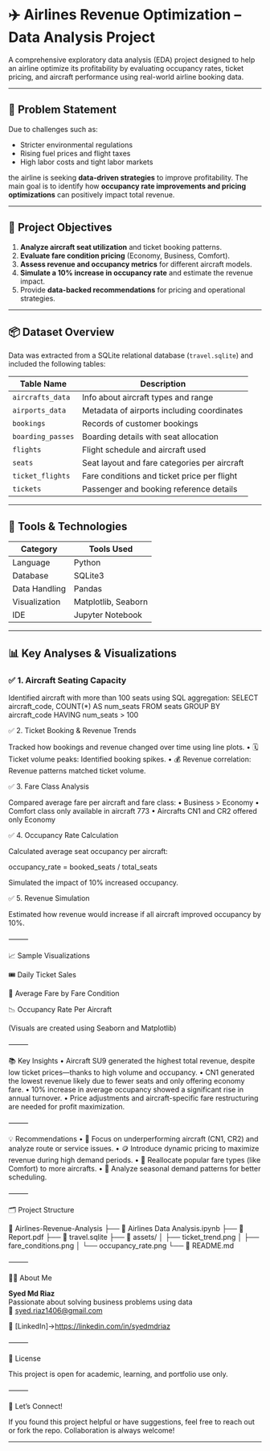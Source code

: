 
# ✈️ Airlines Revenue Optimization – Data Analysis Project

A comprehensive exploratory data analysis (EDA) project designed to help an airline optimize its profitability by evaluating occupancy rates, ticket pricing, and aircraft performance using real-world airline booking data.

---

## 🧠 Problem Statement

Due to challenges such as:
- Stricter environmental regulations
- Rising fuel prices and flight taxes
- High labor costs and tight labor markets

the airline is seeking **data-driven strategies** to improve profitability. The main goal is to identify how **occupancy rate improvements and pricing optimizations** can positively impact total revenue.

---

## 🎯 Project Objectives

1. **Analyze aircraft seat utilization** and ticket booking patterns.
2. **Evaluate fare condition pricing** (Economy, Business, Comfort).
3. **Assess revenue and occupancy metrics** for different aircraft models.
4. **Simulate a 10% increase in occupancy rate** and estimate the revenue impact.
5. Provide **data-backed recommendations** for pricing and operational strategies.

---

## 📦 Dataset Overview

Data was extracted from a SQLite relational database (`travel.sqlite`) and included the following tables:

| Table Name        | Description |
|------------------|-------------|
| `aircrafts_data` | Info about aircraft types and range |
| `airports_data`  | Metadata of airports including coordinates |
| `bookings`       | Records of customer bookings |
| `boarding_passes`| Boarding details with seat allocation |
| `flights`        | Flight schedule and aircraft used |
| `seats`          | Seat layout and fare categories per aircraft |
| `ticket_flights` | Fare conditions and ticket price per flight |
| `tickets`        | Passenger and booking reference details |

---

## 🧪 Tools & Technologies

| Category        | Tools Used |
|----------------|------------|
| Language        | Python |
| Database        | SQLite3 |
| Data Handling   | Pandas |
| Visualization   | Matplotlib, Seaborn |
| IDE             | Jupyter Notebook |

---

## 📊 Key Analyses & Visualizations

### ✅ 1. Aircraft Seating Capacity
Identified aircraft with more than 100 seats using SQL aggregation:
SELECT aircraft_code, COUNT(*) AS num_seats
FROM seats
GROUP BY aircraft_code
HAVING num_seats > 100

✅ 2. Ticket Booking & Revenue Trends

Tracked how bookings and revenue changed over time using line plots.
	•	🗓️ Ticket volume peaks: Identified booking spikes.
	•	💰 Revenue correlation: Revenue patterns matched ticket volume.

✅ 3. Fare Class Analysis

Compared average fare per aircraft and fare class:
	•	Business > Economy
	•	Comfort class only available in aircraft 773
	•	Aircrafts CN1 and CR2 offered only Economy

✅ 4. Occupancy Rate Calculation

Calculated average seat occupancy per aircraft:

occupancy_rate = booked_seats / total_seats

Simulated the impact of 10% increased occupancy.

✅ 5. Revenue Simulation

Estimated how revenue would increase if all aircraft improved occupancy by 10%.

⸻

📈 Sample Visualizations

🎟️ Daily Ticket Sales

🛫 Average Fare by Fare Condition

📉 Occupancy Rate Per Aircraft

(Visuals are created using Seaborn and Matplotlib)

⸻

📚 Key Insights
	•	Aircraft SU9 generated the highest total revenue, despite low ticket prices—thanks to high volume and occupancy.
	•	CN1 generated the lowest revenue likely due to fewer seats and only offering economy fare.
	•	10% increase in average occupancy showed a significant rise in annual turnover.
	•	Price adjustments and aircraft-specific fare restructuring are needed for profit maximization.

⸻

💡 Recommendations
	•	🎯 Focus on underperforming aircraft (CN1, CR2) and analyze route or service issues.
	•	🪙 Introduce dynamic pricing to maximize revenue during high demand periods.
	•	🚀 Reallocate popular fare types (like Comfort) to more aircrafts.
	•	📆 Analyze seasonal demand patterns for better scheduling.

⸻

🗂️ Project Structure

📁 Airlines-Revenue-Analysis
├── 📄 Airlines Data Analysis.ipynb
├── 📄 Report.pdf
├── 📄 travel.sqlite
├── 📁 assets/
│   ├── ticket_trend.png
│   ├── fare_conditions.png
│   └── occupancy_rate.png
└── 📄 README.md


⸻

🙋‍♂️ About Me

**Syed Md Riaz**  
Passionate about solving business problems using data  
📧 syed.riaz1406@gmail.com  
 
🔗 [LinkedIn]->https://linkedin.com/in/syedmdriaz

⸻

📄 License

This project is open for academic, learning, and portfolio use only.

⸻

🔗 Let’s Connect!

If you found this project helpful or have suggestions, feel free to reach out or fork the repo. Collaboration is always welcome!

---

